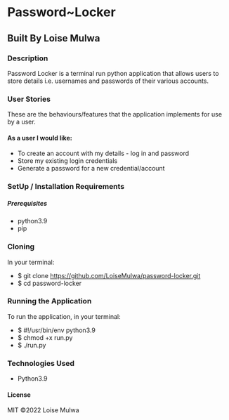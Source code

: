 # Password~Locker
## Built By Loise Mulwa
### Description
Password Locker is a terminal run python application that allows users to store details i.e. usernames and passwords of their various accounts.

### User Stories
These are the behaviours/features that the application implements for use by a user.

#### As a user I would like:

* To create an account with my details - log in and password
* Store my existing login credentials
* Generate a password for a new credential/account

### SetUp / Installation Requirements
##### Prerequisites
* python3.9
* pip

### Cloning
In your terminal:

 * $ git clone https://github.com/LoiseMulwa/password-locker.git
 * $ cd password-locker
### Running the Application
To run the application, in your terminal:
 * $ #!/usr/bin/env python3.9
 * $ chmod +x run.py
 * $ ./run.py

### Technologies Used
* Python3.9
#### License
MIT ©2022 Loise Mulwa
